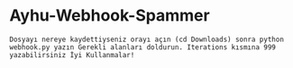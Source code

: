 # Ayhu-Webhook-Spammer
```Kullanım webhook.py dosyasını Visual Studio ile açın ( Cmd yada Terminalde de Açabilirsiniz) Visual Studio da terminal kısmından yeni terminal e basın.
Dosyayı nereye kaydettiyseniz orayı açın (cd Downloads) sonra python webhook.py yazın Gerekli alanları doldurun. Iterations kısmına 999 yazabilirsiniz İyi Kullanmalar!
